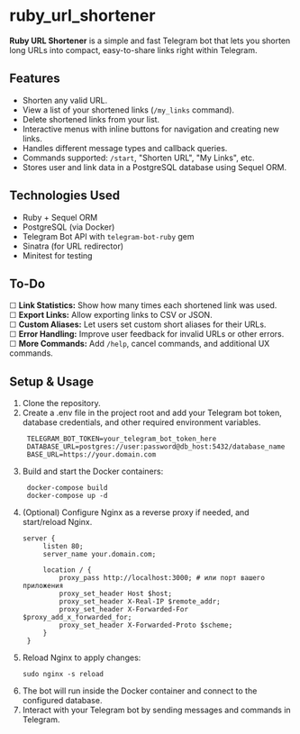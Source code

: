 # ruby_url_shortener

**Ruby URL Shortener** is a simple and fast Telegram bot that lets you shorten long URLs into compact, easy-to-share links right within Telegram.

## Features

- Shorten any valid URL.
- View a list of your shortened links (`/my_links` command).
- Delete shortened links from your list.
- Interactive menus with inline buttons for navigation and creating new links.
- Handles different message types and callback queries.
- Commands supported: `/start`, "Shorten URL", "My Links", etc.
- Stores user and link data in a PostgreSQL database using Sequel ORM.

## Technologies Used

- Ruby + Sequel ORM
- PostgreSQL (via Docker)
- Telegram Bot API with `telegram-bot-ruby` gem
- Sinatra (for URL redirector)  
- Minitest for testing

## To-Do

☐ **Link Statistics:** Show how many times each shortened link was used.  
☐ **Export Links:** Allow exporting links to CSV or JSON.  
☐ **Custom Aliases:** Let users set custom short aliases for their URLs.  
☐ **Error Handling:** Improve user feedback for invalid URLs or other errors.  
☐ **More Commands:** Add `/help`, cancel commands, and additional UX commands.

## Setup & Usage

1. Clone the repository.
2. Create a .env file in the project root and add your Telegram bot token, database credentials, and other required environment variables.
   ```
    TELEGRAM_BOT_TOKEN=your_telegram_bot_token_here
    DATABASE_URL=postgres://user:password@db_host:5432/database_name
    BASE_URL=https://your.domain.com
   ```
4. Build and start the Docker containers:
   ```
    docker-compose build
    docker-compose up -d
   ```
5. (Optional) Configure Nginx as a reverse proxy if needed, and start/reload Nginx.
   ```
   server {
        listen 80;
        server_name your.domain.com;
    
        location / {
            proxy_pass http://localhost:3000; # или порт вашего приложения
            proxy_set_header Host $host;
            proxy_set_header X-Real-IP $remote_addr;
            proxy_set_header X-Forwarded-For $proxy_add_x_forwarded_for;
            proxy_set_header X-Forwarded-Proto $scheme;
        }
    }
   ```
6. Reload Nginx to apply changes:
   ```
   sudo nginx -s reload
   ```
7. The bot will run inside the Docker container and connect to the configured database.
8. Interact with your Telegram bot by sending messages and commands in Telegram.

